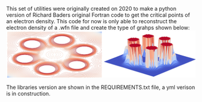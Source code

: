 This set of utilities were originally created on 2020 to make a python version of Richard Baders original Fortran code to get the critical points of an electron density. This code for now is only able to reconstruct the electron density of a .wfn file and create the type of grahps shown below:
![alt text](figures/hrad.jpg?raw=true)

The libraries version are shown in the REQUIREMENTS.txt file, a yml verison is in construction.
